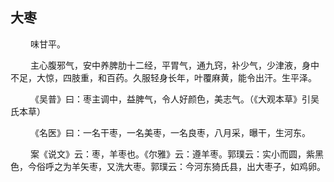 ## 大枣
<p>&emsp;&emsp;
味甘平。
</p>
<p>&emsp;&emsp;
主心腹邪气，安中养脾肋十二经，平胃气，通九窍，补少气，少津液，身中不足，大惊，四肢重，和百药。久服轻身长年，叶覆麻黄，能令出汗。生平泽。
</p>
<p>&emsp;&emsp;
《吴普》曰：枣主调中，益脾气，令人好颜色，美志气。（《大观本草》引吴氏本草）
</p>
<p>&emsp;&emsp;
《名医》曰：一名干枣，一名美枣，一名良枣，八月采，曝干，生河东。
</p>
<p>&emsp;&emsp;
案《说文》云：枣，羊枣也。《尔雅》云：遵羊枣。郭璞云：实小而圆，紫黑色，今俗呼之为羊矢枣，又洗大枣。郭璞云：今河东猗氏县，出大枣子，如鸡卵。
</p>